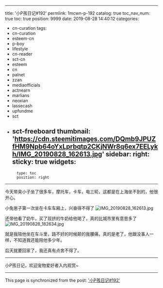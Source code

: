 
---
title: '小P孩日记#192'
permlink: 1mcwn-p-192
catalog: true
toc_nav_num: true
toc: true
position: 9999
date: 2019-08-28 14:40:12
categories:
- cn-curation
tags:
- cn-curation
- esteem-cn
- p-boy
- lifestyle
- cn-reader
- sct-cn
- esteem
- cn
- palnet
- zzan
- mediaofficials
- actnearn
- marlians
- neoxian
- lassecash
- upfundme
- sct
- sct-freeboard
thumbnail: 'https://cdn.steemitimages.com/DQmb9JPUZfHM9Npb64oYxLprbqtp2CKjNWr8q6ex7EELykh/IMG_20190828_162613.jpg'
sidebar:
    right:
        sticky: true
widgets:
    -
        type: toc
        position: right
---


今天带臭小子坐了很多车，摩托车，卡车，电三轮，这都是在上海坐不到的，他很开心。

小兔崽子第一次坐在卡车车厢上，兴奋得不得了
![IMG_20190828_162613.jpg](https://cdn.steemitimages.com/DQmb9JPUZfHM9Npb64oYxLprbqtp2CKjNWr8q6ex7EELykh/IMG_20190828_162613.jpg)

还带他看了奶牛，买了现挤的牛奶给他喝了，真的比城市里有意思多了
![IMG_20190828_182634.jpg](https://cdn.steemitimages.com/DQmWmJGbQ7Fpkmpd1ubishrjQsbg76KJGPnwxWsugU1jngY/IMG_20190828_182634.jpg)

就是我陪他坐在车斗里，路不好的时候颠的我腰痛，真的是老了，他跟没事人一样，不知道我还能陪他多少年。

后天就要回家了，我还真有点舍不得了。

***
小P孩日记，欢迎宠物爱好者入内观赏~

- - -

This page is synchronized from the post: ['小P孩日记#192'](https://steemit.com/@julian2013/1mcwn-p-192)
